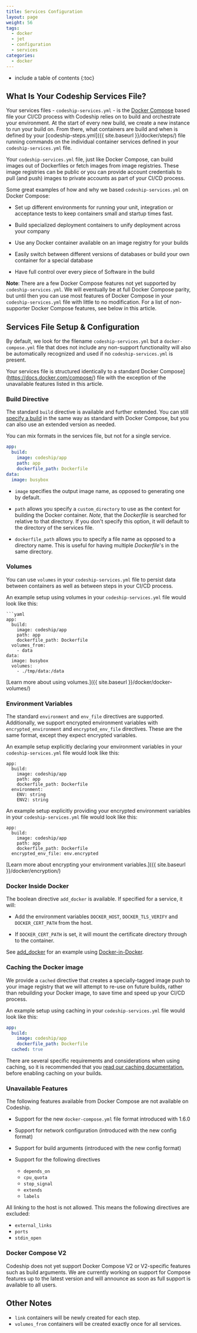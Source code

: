 ```yaml
---
title: Services Configuration
layout: page
weight: 56
tags:
  - docker
  - jet
  - configuration
  - services
categories:
  - docker
---
```


* include a table of contents
{:toc}

## What Is Your Codeship Services File?
Your services files - `codeship-services.yml` - is the [Docker Compose](https://docs.docker.com/compose/) based file your CI/CD process with Codeship relies on to build and orchestrate your environment. At the start of every new build, we create a new instance to run your build on. From there, what containers are build and when is defined by your [codeship-steps.yml]({{ site.baseurl }}/docker/steps/) file running commands on the individual container services defined in your `codeship-services.yml` file.

Your `codeship-services.yml` file, just like Docker Compose, can build images out of Dockerfiles or fetch images from image registries. These image registries can be public or you can provide account credentials to pull (and push) images to private accounts as part of your CI/CD process.

Some great examples of how and why we based `codeship-services.yml` on Docker Compose:

* Set up different environments for running your unit, integration or acceptance tests to keep containers small and startup times fast.

* Build specialized deployment containers to unify deployment across your company

* Use any Docker container available on an image registry for your builds

* Easily switch between different versions of databases or build your own container for a special database

* Have full control over every piece of Software in the build

**Note**: There are a few Docker Compose features not yet supported by `codeship-services.yml`. We will eventually be at full Docker Compose parity, but until then you can use most features of Docker Compose in your `codeship-services.yml` file with little to no modification. For a list of non-supporter Docker Compose features, see below in this article.

## Services File Setup & Configuration
By default, we look for the filename `codeship-services.yml` but a `docker-compose.yml` file that does not include any non-support functionality will also be automatically recognized and used if no `codeship-services.yml` is present.

Your services file is structured identically to a standard Docker Compose](https://docs.docker.com/compose/) file with the exception of the unavailable features listed in this article.

### Build Directive
The standard `build` directive is available and further extended. You can still [specify a build](https://docs.docker.com/compose/compose-file/#build) in the same way as standard with Docker Compose, but you can also use an extended version as needed.

You can mix formats in the services file, but not for a single service.

```yaml
app:
  build:
    image: codeship/app
    path: app
    dockerfile_path: Dockerfile
data:
  image: busybox
```

* `image` specifies the output image name, as opposed to generating one by default.

* `path` allows you specify a `custom_directory` to use as the context for building the Docker container. _Note_, that the _Dockerfile_ is searched for relative to that directory. If you don't specify this option, it will default to the directory of the services file.

* `dockerfile_path` allows you to specify a file name as opposed to a directory name. This is useful for having multiple _Dockerfile_'s in the same directory.

### Volumes
You can use `volumes` in your `codeship-services.yml` file to persist data between containers as well as between steps in your CI/CD process.

An example setup using volumes in your `codeship-services.yml` file would look like this:

```
```yaml
app:
  build:
    image: codeship/app
    path: app
    dockerfile_path: Dockerfile
  volumes_from:
    - data
data:
  image: busybox
  volumes:
    - ./tmp/data:/data
```

[Learn more about using volumes.]({{ site.baseurl }}/docker/docker-volumes/)

### Environment Variables
The standard `environment` and `env_file` directives are supported. Additionally, we support encrypted environment variables with `encrypted_environment` and `encrypted_env_file` directives. These are the same format, except they expect encrypted variables.

An example setup explicitly declaring your environment variables in your `codeship-services.yml` file would look like this:

```
app:
  build:
    image: codeship/app
    path: app
    dockerfile_path: Dockerfile
  environment:
    ENV: string
    ENV2: string
```

An example setup explicitly providing your encrypted environment variables in your `codeship-services.yml` file would look like this:

```
app:
  build:
    image: codeship/app
    path: app
    dockerfile_path: Dockerfile
  encrypted_env_file: env.encrypted
```

[Learn more about encrypting your environment variables.]({{ site.baseurl }}/docker/encryption/)

### Docker Inside Docker
The boolean directive `add_docker` is available. If specified for a service, it will:

* Add the environment variables `DOCKER_HOST`, `DOCKER_TLS_VERIFY` and `DOCKER_CERT_PATH` from the host.

* If `DOCKER_CERT_PATH` is set, it will mount the certificate directory through to the container.

See [add_docker](https://github.com/codeship/codeship-tool-examples/tree/master/14.add_docker) for an example using [Docker-in-Docker](https://registry.hub.docker.com/u/jpetazzo/dind).

### Caching the Docker image
We provide a `cached` directive that creates a specially-tagged image push to your image registry that we will attempt to re-use on future builds, rather than rebuilding your Docker image, to save time and speed up your CI/CD process.

An example setup using caching in your `codeship-services.yml` file would look like this:

```yml
app:
  build:
    image: codeship/app
    dockerfile_path: Dockerfile
  cached: true
```

There are several specific requirements and considerations when using caching, so it is recommended that you [read our caching documentation.](https://github.com/codeship/codeship-tool-examples/tree/master/17.caching) before enabling caching on your builds.

### Unavailable Features
The following features available from Docker Compose are not available on Codeship.

* Support for the new `docker-compose.yml` file format introduced with 1.6.0

* Support for network configuration (introduced with the new config format)

* Support for build arguments (introduced with the new config format)

* Support for the following directives

  * `depends_on`
  * `cpu_quota`
  * `stop_signal`
  * `extends`
  * `labels`

All linking to the host is not allowed. This means the following directives are excluded:

  * `external_links`
  * `ports`
  * `stdin_open`

### Docker Compose V2
Codeship does not yet support Docker Compose V2 or V2-specific features such as build arguments. We are currently working on support for Compose features up to the latest version and will announce as soon as full support is available to all users.  

## Other Notes

* `link` containers will be newly created for each step.
* `volumes_from` containers will be created exactly once for all services.
